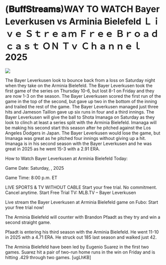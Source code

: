 # (𝐁𝐮𝐟𝐟𝐒𝐭𝐫𝐞𝐚𝐦𝐬)WAY TO WATCH Bayer Leverkusen vs Arminia Bielefeld Ｌｉｖｅ Ｓｔｒｅａｍ Ｆｒｅｅ Ｂｒｏａｄｃａｓｔ ＯＮ Ｔｖ Ｃｈａｎｎｅｌ  2025  
  
  
[![](https://i.imgur.com/qSNzIqt.png)](https://movie.rssnews.media/JQxrVQA.php)  
  
The Bayer Leverkusen look to bounce back from a loss on Saturday night when they take on the Arminia Bielefeld. The Bayer Leverkusen took the first game of the series on Thursday 10-6, but lost 8-1 on Friday and they are now 1-3 on the season. The Bayer Leverkusen scored the first run of the game in the top of the second, but gave up two in the bottom of the inning and trailed the rest of the game. The Bayer Leverkusen managed just three hits and Jameson Taillon gave up six runs in four and a third innings. The Bayer Leverkusen will give the ball to Shota Imanaga on Saturday as they look to clinch at least a series split with the Arminia Bielefeld. Imanaga will be making his second start this season after he pitched against the Los Angeles Dodgers in Japan. The Bayer Leverkusen would lose the game, but Imanaga was great as he pitched four innings without giving up a hit. Imanaga is in his second season with the Bayer Leverkusen and he was great in 2025 as he went 15-3 with a 2.91 ERA.

How to Watch Bayer Leverkusen at Arminia Bielefeld Today:

Game Date: Saturday, , 2025

Game Time: 8:00 p.m. ET

LIVE SPORTS & TV WITHOUT CABLE
Start your free trial. No commitment. Cancel anytime.
Start Free Trial
TV: MLB.TV – Bayer Leverkusen

Live stream the Bayer Leverkusen at Arminia Bielefeld game on Fubo: Start your free trial now!

The Arminia Bielefeld will counter with Brandon Pfaadt as they try and win a second straight game.

Pfaadt is entering his third season with the Arminia Bielefeld. He went 11-10 in 2025 with a 4.71 ERA. He struck out 185 last season and walked just 42.

The Arminia Bielefeld have been led by Eugenio Suarez in the first two games. Suarez hit a pair of two-run home runs in the win on Friday and is hitting .429 through two games. [ugLhKB]